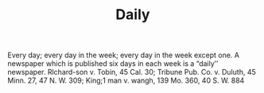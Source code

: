 ---
title: Daily
letter: D
permalink: "/definitions/bld-daily.html"
body: Every day; every day in the week; every day in the week except one. A newspaper
  which is published six days in each week is a “daily’’ newspaper. Rlchard-son v.
  Tobin, 45 Cal. 30; Tribune Pub. Co. v. Duluth, 45 Minn. 27, 47 N. W. 309; King;1
  man v. wangh, 139 Mo. 360, 40 S. W. 884
published_at: '2018-07-07'
source: Black's Law Dictionary 2nd Ed (1910)
layout: post
---